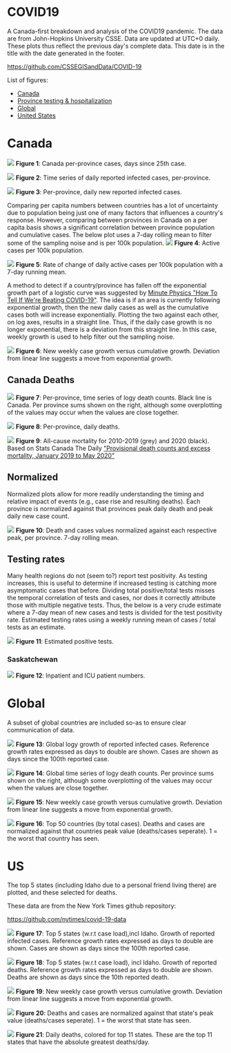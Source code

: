 # COVID19
A Canada-first breakdown and analysis of the COVID19 pandemic. The data are from John-Hopkins University CSSE. Data are updated at UTC+0 daily. These plots thus reflect the previous day's complete data. This date is in the title with the date generated in the footer.

https://github.com/CSSEGISandData/COVID-19

List of figures:
- [Canada](#canada)
- [Province testing & hospitalization](#province)
- [Global](#global)
- [United States](#us)

# Canada

![](Canada_exp.png)
**Figure 1**: Canada per-province cases, days since 25th case. 

![](Canada_dailycases.png)
**Figure 2**: Time series of daily reported infected cases, per-province. 

![](Canada_dailycases_perprovince.png)
**Figure 3**: Per-province, daily new reported infected cases.


Comparing per capita numbers between countries has a lot of uncertainty due to population being just one of many factors that influences a country's response. However, comparing between provinces in Canada on a per capita basis shows a significant correlation between province population and cumulative cases. The below plot uses a 7-day rolling mean to filter some of the sampling noise and is per 100k population.
![](canada_cases_per.png)
**Figure 4**: Active cases per 100k population.

![](Canada_active_case_rate_of_change.png)
**Figure 5**: Rate of change of daily active cases per 100k population with a 7-day running mean.


A method to detect if a country/province has fallen off the exponential growth part of a logistic curve was suggested by [Minute Physics "How To Tell If We're Beating COVID-19"](https://www.youtube.com/watch?v=54XLXg4fYsc). The idea is if an area is currently following exponential growth, then the new daily cases as well as the cumulative cases both will increase exponentially. Plotting the two against each other, on log axes, results in a straight line. Thus, if the daily case growth is no longer exponential, there is a deviation from this straight line. In this case, weekly growth is used to help filter out the sampling noise.

![](Canada_change+method2.png)
**Figure 6**: New weekly case growth versus cumulative growth. Deviation from linear line suggests a move from exponential growth.




## Canada Deaths ##
![](Canada_deaths.png)
**Figure 7**: Per-province, time series of logy death counts. Black line is Canada. Per province sums shown on the right, although some overplotting of the values may occur when the values are close together.

![](Canada_daily_deaths.png)
**Figure 8**: Per-province, daily deaths.

![](Canada_excess_death.png)
**Figure 9**: All-cause mortality for 2010-2019 (grey) and 2020 (black). Based on Stats Canada The Daily ["Provisional death counts and excess mortality, January 2019 to May 2020"](https://www150.statcan.gc.ca/n1/daily-quotidien/200724/dq200724a-eng.htm)

## Normalized ##

Normalized plots allow for more readily understanding the timing and relative impact of events (e.g., case rise and resulting deaths). Each province is normalized against that provinces peak daily death and peak daily new case count. 

![](canada_normalized.png)
**Figure 10**: Death and cases values normalized against each respective peak, per province. 7-day rolling mean.

## Testing rates

Many health regions do not (seem to?) report test positivity. As testing increases, this is useful to determine if increased testing is catching more asymptomatic cases that before. Dividing total positive/total tests misses the temporal correlation of tests and cases, nor does it correctly attribute those with multiple negative tests. Thus, the below is a very crude estimate where a 7-day mean of new cases and tests is divided for the test positivity rate. 
Estimated testing rates using a weekly running mean of cases / total tests as an estimate. 

![](cad_tests.png)
**Figure 11**: Estimated positive tests.

### Saskatchewan ###

![](SK_hosp.png)
**Figure 12**: Inpatient and ICU patient numbers.



# Global
A subset of global countries are included so-as to ensure clear communication of data. 

![](World_exp.png)
**Figure 13**: Global logy growth  of reported infected cases. Reference growth rates expressed as days to double are shown. Cases are shown as days since the 100th reported case. 

![](World_deaths.png)
**Figure 14**: Global time series of logy death counts. Per province sums shown on the right, although some overplotting of the values may occur when the values are close together.

![](World_change+method2.png)
**Figure 15**: New weekly case growth versus cumulative growth. Deviation from linear line suggests a move from exponential growth.

![](Global_normalized.png)
**Figure 16**: Top 50 countries (by total cases). Deaths and cases are normalized against that countries peak value (deaths/cases seperate). 1 = the worst that country has seen.

# US

The top 5 states (including Idaho due to a personal friend living there) are plotted, and these selected for deaths.

These data are from the New York Times github repository:

https://github.com/nytimes/covid-19-data

![](US_selectStates_exp.png)
**Figure 17**: Top 5 states (w.r.t case load),incl Idaho. Growth of reported infected cases. Reference growth rates expressed as days to double are shown. Cases are shown as days since the 100th reported case. 

![](US_selectStates_deaths.png)
**Figure 18**: Top 5 states (w.r.t case load), incl Idaho. Growth of reported deaths. Reference growth rates expressed as days to double are shown. Deaths are shown as days since the 10th reported death. 

![](US_change+method2.png)
**Figure 19**: New weekly case growth versus cumulative growth. Deviation from linear line suggests a move from exponential growth.

![](us_normalized.png)
**Figure 20**: Deaths and cases are normalized against that state's peak value (deaths/cases seperate). 1 = the worst that state has seen.

![](US_top_daily_deaths.png)
**Figure 21**: Daily deaths, colored for top 11 states. These are the top 11 states that have the absolute greatest deaths/day.


